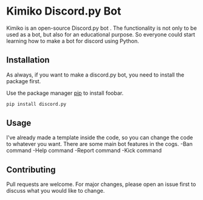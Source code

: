# Kimiko Discord.py Bot

Kimiko is an open-source Discord.py bot . The functionality is not only to be used as a bot, but also for an educational purpose. So everyone could start learning how to make a bot for discord using Python.

## Installation

As always, if you want to make a discord.py bot, you need to install the package first.

Use the package manager [pip](https://pip.pypa.io/en/stable/) to install foobar.

```bash
pip install discord.py
```

## Usage

I've already made a template inside the code, so you can change the code to whatever you want. There are some main bot features in the cogs.
-Ban command
-Help command
-Report command
-Kick command

## Contributing
Pull requests are welcome. For major changes, please open an issue first to discuss what you would like to change.
